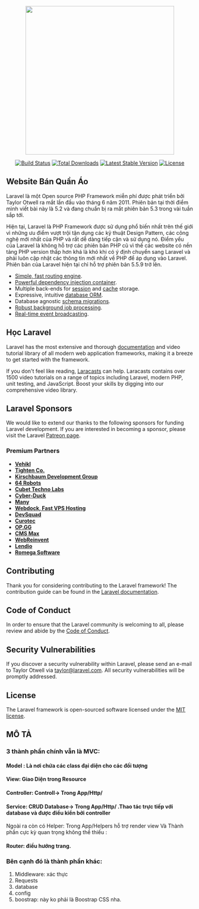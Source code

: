 <p align="center"><a href="https://laravel.com" target="_blank"><img src="https://raw.githubusercontent.com/laravel/art/master/logo-lockup/5%20SVG/2%20CMYK/1%20Full%20Color/laravel-logolockup-cmyk-red.svg" width="400"></a></p>

<p align="center">
<a href="https://travis-ci.org/laravel/framework"><img src="https://travis-ci.org/laravel/framework.svg" alt="Build Status"></a>
<a href="https://packagist.org/packages/laravel/framework"><img src="https://img.shields.io/packagist/dt/laravel/framework" alt="Total Downloads"></a>
<a href="https://packagist.org/packages/laravel/framework"><img src="https://img.shields.io/packagist/v/laravel/framework" alt="Latest Stable Version"></a>
<a href="https://packagist.org/packages/laravel/framework"><img src="https://img.shields.io/packagist/l/laravel/framework" alt="License"></a>
</p>

## Website Bán Quần Áo 

Laravel là một Open source PHP Framework miễn phí được phát triển bởi Taylor Otwell ra mắt lần đầu vào tháng 6 năm 2011. Phiên bản tại thời điểm mình viết bài này là 5.2 và đang chuẩn bị ra mắt phiên bản 5.3 trong vài tuần sắp tới.

Hiện tại, Laravel là PHP Framework được sử dụng phổ biến nhất trên thế giới vì những ưu điểm vượt trội tận dụng các kỹ thuật Design Pattern, các công nghệ mới nhất của PHP và rất dễ dàng tiếp cận và sử dụng nó. Điểm yếu của Laravel là không hỗ trợ các phiên bản PHP cũ vì thế các website có nền tảng PHP version thấp hơn khá là khó khi có ý định chuyển sang Laravel và phải luôn cập nhật các thông tin mới nhất về PHP để áp dụng vào Laravel. Phiên bản của Laravel hiện tại chỉ hỗ trợ phiên bản 5.5.9 trở lên.

- [Simple, fast routing engine](https://laravel.com/docs/routing).
- [Powerful dependency injection container](https://laravel.com/docs/container).
- Multiple back-ends for [session](https://laravel.com/docs/session) and [cache](https://laravel.com/docs/cache) storage.
- Expressive, intuitive [database ORM](https://laravel.com/docs/eloquent).
- Database agnostic [schema migrations](https://laravel.com/docs/migrations).
- [Robust background job processing](https://laravel.com/docs/queues).
- [Real-time event broadcasting](https://laravel.com/docs/broadcasting).



## Học Laravel

Laravel has the most extensive and thorough [documentation](https://laravel.com/docs) and video tutorial library of all modern web application frameworks, making it a breeze to get started with the framework.

If you don't feel like reading, [Laracasts](https://laracasts.com) can help. Laracasts contains over 1500 video tutorials on a range of topics including Laravel, modern PHP, unit testing, and JavaScript. Boost your skills by digging into our comprehensive video library.

## Laravel Sponsors

We would like to extend our thanks to the following sponsors for funding Laravel development. If you are interested in becoming a sponsor, please visit the Laravel [Patreon page](https://patreon.com/taylorotwell).

### Premium Partners

- **[Vehikl](https://vehikl.com/)**
- **[Tighten Co.](https://tighten.co)**
- **[Kirschbaum Development Group](https://kirschbaumdevelopment.com)**
- **[64 Robots](https://64robots.com)**
- **[Cubet Techno Labs](https://cubettech.com)**
- **[Cyber-Duck](https://cyber-duck.co.uk)**
- **[Many](https://www.many.co.uk)**
- **[Webdock, Fast VPS Hosting](https://www.webdock.io/en)**
- **[DevSquad](https://devsquad.com)**
- **[Curotec](https://www.curotec.com/services/technologies/laravel/)**
- **[OP.GG](https://op.gg)**
- **[CMS Max](https://www.cmsmax.com/)**
- **[WebReinvent](https://webreinvent.com/?utm_source=laravel&utm_medium=github&utm_campaign=patreon-sponsors)**
- **[Lendio](https://lendio.com)**
- **[Romega Software](https://romegasoftware.com)**

## Contributing

Thank you for considering contributing to the Laravel framework! The contribution guide can be found in the [Laravel documentation](https://laravel.com/docs/contributions).

## Code of Conduct

In order to ensure that the Laravel community is welcoming to all, please review and abide by the [Code of Conduct](https://laravel.com/docs/contributions#code-of-conduct).

## Security Vulnerabilities

If you discover a security vulnerability within Laravel, please send an e-mail to Taylor Otwell via [taylor@laravel.com](mailto:taylor@laravel.com). All security vulnerabilities will be promptly addressed.

## License

The Laravel framework is open-sourced software licensed under the [MIT license](https://opensource.org/licenses/MIT).

## MÔ TẢ
### 3 thành phần chính vẫn là MVC:
#### Model : Là nơi chứa các class đại diện cho các đối tượng
#### View: Giao Diện trong Resource
#### Controller: Controll-> Trong App/Http/
#### Service: CRUD Database-> Trong App/Http/ .Thao tác trực tiếp với database và được điều kiển bởi controller
Ngoài ra còn có Helper: Trong App/Helpers hỗ trợ render view
Và Thành phần cực kỳ quan trọng không thể thiếu :
#### Router: điều hướng trang.
### Bên cạnh đó là thành phần khác:
1. Middleware: xác thực 
2. Requests
3. database
4. config
5. boostrap: này ko phải là Boostrap CSS nha.


